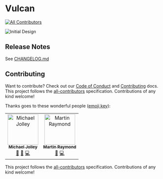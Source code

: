 # Vulcan

[![All Contributors](https://img.shields.io/badge/all_contributors-2-orange.svg?style=flat-square)](#contributors)

![Initial Design](https://user-images.githubusercontent.com/1228996/68890012-b0191c80-06e3-11ea-9e8a-e5d040386640.png)

## Release Notes

See [CHANGELOG.md](CHANGELOG.md)

## Contributing

Want to contribute? Check out our [Code of Conduct](CODE_OF_CONDUCT.md) and [Contributing](CONTRIBUTING.md) docs. This project follows the [all-contributors](https://github.com/all-contributors/all-contributors) specification. Contributions of any kind welcome!

Thanks goes to these wonderful people ([emoji key](https://allcontributors.org/docs/en/emoji-key)):

<!-- ALL-CONTRIBUTORS-LIST:START - Do not remove or modify this section -->
<!-- prettier-ignore -->
<table>
  <tr>
    <td align="center"><a href="https://michaeljolley.com/"><img src="https://avatars2.githubusercontent.com/u/1228996?v=4" width="100px;" alt="Michael Jolley"/><br /><sub><b>Michael Jolley</b></sub></a><br /><a href="https://github.com/MichaelJolley/vulcan/commits?author=MichaelJolley" title="Documentation">📖</a> <a href="#ideas-MichaelJolley" title="Ideas, Planning, & Feedback">🤔</a> <a href="https://github.com/MichaelJolley/vulcan/commits?author=MichaelJolley" title="Code">💻</a></td>
    <td align="center"><a href="http://www.codephobia.com"><img src="https://avatars1.githubusercontent.com/u/6385224?v=4" width="100px;" alt="Martin Raymond"/><br /><sub><b>Martin Raymond</b></sub></a><br /><a href="#ideas-codephobia" title="Ideas, Planning, & Feedback">🤔</a> <a href="https://github.com/MichaelJolley/vulcan/commits?author=codephobia" title="Code">💻</a></td>
  </tr>
</table>

<!-- ALL-CONTRIBUTORS-LIST:END -->

This project follows the [all-contributors](https://github.com/all-contributors/all-contributors) specification. Contributions of any kind welcome!
